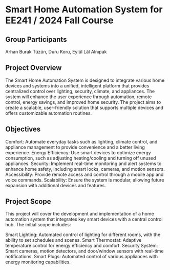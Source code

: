 # Smart Home Automation System for EE241 / 2024 Fall Course #

## Group Participants ##
Arhan Burak Tüzün, Duru Koru, Eylül Lâl Alnıpak

## Project Overview ##
The Smart Home Automation System is designed to integrate various home devices and systems into a unified, intelligent platform that provides centralized control over lighting, security, climate, and appliances. The system will enhance the user experience through automation, remote control, energy savings, and improved home security. The project aims to create a scalable, user-friendly solution that supports multiple devices and offers customizable automation routines.

## Objectives ##
Comfort: Automate everyday tasks such as lighting, climate control, and appliance management to provide convenience and a better living experience.
Energy Efficiency: Use smart devices to optimize energy consumption, such as adjusting heating/cooling and turning off unused appliances.
Security: Implement real-time monitoring and alert systems to enhance home safety, including smart locks, cameras, and motion sensors.
Accessibility: Provide remote access and control through a mobile app and voice commands.
Scalability: Ensure the system is modular, allowing future expansion with additional devices and features.

## Project Scope ##
This project will cover the development and implementation of a home automation system that integrates key smart devices with a central control hub. The initial scope includes:

Smart Lighting: Automated control of lighting for different rooms, with the ability to set schedules and scenes.
Smart Thermostat: Adaptive temperature control for energy efficiency and comfort.
Security System: Smart cameras, motion detectors, and door/window sensors with real-time notifications.
Smart Plugs: Automated control of various appliances with energy monitoring capabilities.
